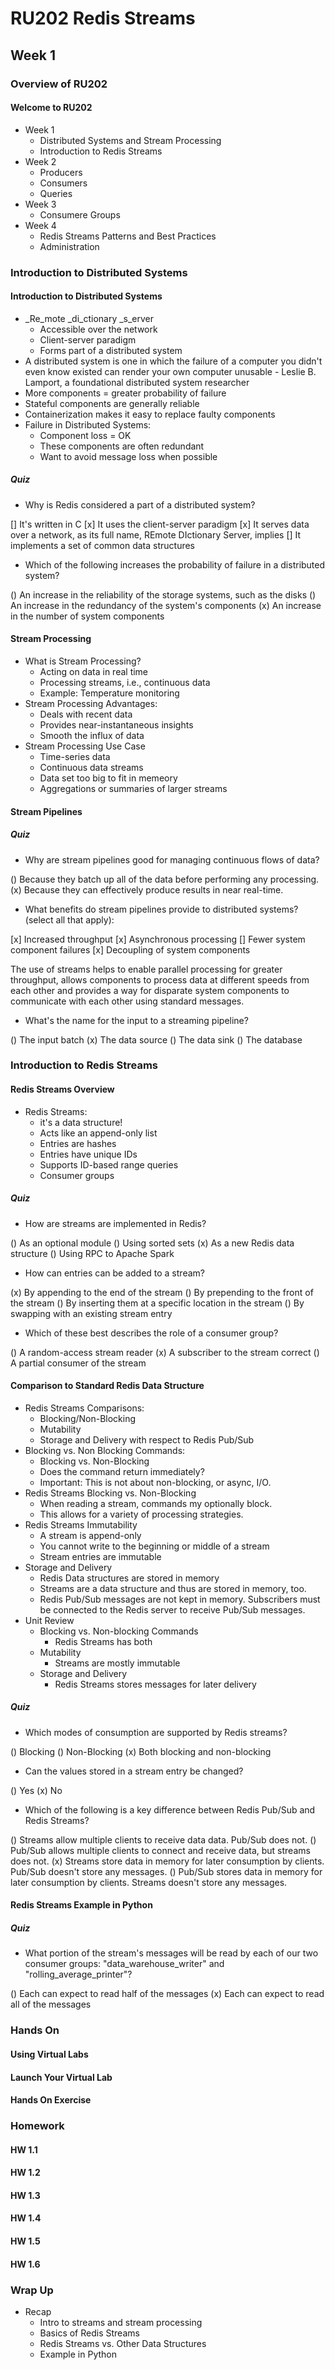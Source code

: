 # RU202 Redis Streams

## Week 1

### Overview of RU202
#### Welcome to RU202
* Week 1
    * Distributed Systems and Stream Processing
    * Introduction to Redis Streams
* Week 2
    * Producers
    * Consumers
    * Queries
* Week 3
    * Consumere Groups
* Week 4
    * Redis Streams Patterns and Best Practices
    * Administration

### Introduction to Distributed Systems
#### Introduction to Distributed Systems
* _Re_mote _di_ctionary _s_erver
    * Accessible over the network
    * Client-server paradigm
    * Forms part of a distributed system
* A distributed system is one in which the failure of a computer you didn't even know existed can render your own computer unusable - Leslie B. Lamport, a foundational distributed system researcher
* More components = greater probability of failure
* Stateful components are generally reliable
* Containerization makes it easy to replace faulty components
* Failure in Distributed Systems:
    * Component loss = OK
    * These components are often redundant
    * Want to avoid message loss when possible

##### Quiz
* Why is Redis considered a part of a distributed system?

[] It's written in C
[x] It uses the client-server paradigm
[x] It serves data over a network, as its full name, REmote DIctionary Server, implies
[] It implements a set of common data structures

* Which of the following increases the probability of failure in a distributed system?

() An increase in the reliability of the storage systems, such as the disks
() An increase in the redundancy of the system's components
(x) An increase in the number of system components

#### Stream Processing
* What is Stream Processing?
    * Acting on data in real time
    * Processing streams, i.e., continuous data
    * Example: Temperature monitoring
* Stream Processing Advantages:
    * Deals with recent data
    * Provides near-instantaneous insights
    * Smooth the influx of data
* Stream Processing Use Case
    * Time-series data
    * Continuous data streams
    * Data set too big to fit in memeory
    * Aggregations or summaries of larger streams

#### Stream Pipelines
##### Quiz
* Why are stream pipelines good for managing continuous flows of data?

() Because they batch up all of the data before performing any processing.
(x) Because they can effectively produce results in near real-time.

* What benefits do stream pipelines provide to distributed systems? (select all that apply):

[x] Increased throughput
[x] Asynchronous processing
[] Fewer system component failures
[x] Decoupling of system components

The use of streams helps to enable parallel processing for greater throughput, allows components to process data at different speeds from each other and provides a way for disparate system components to communicate with each other using standard messages.

* What's the name for the input to a streaming pipeline?

() The input batch
(x) The data source
() The data sink
() The database

### Introduction to Redis Streams
#### Redis Streams Overview
* Redis Streams:
    * it's a data structure!
    * Acts like an append-only list
    * Entries are hashes
    * Entries have unique IDs
    * Supports ID-based range queries
    * Consumer groups

##### Quiz
* How are streams are implemented in Redis?

() As an optional module
() Using sorted sets
(x) As a new Redis data structure
() Using RPC to Apache Spark

* How can entries can be added to a stream?

(x) By appending to the end of the stream
() By prepending to the front of the stream
() By inserting them at a specific location in the stream
() By swapping with an existing stream entry

* Which of these best describes the role of a consumer group?

() A random-access stream reader
(x) A subscriber to the stream correct
() A partial consumer of the stream

#### Comparison to Standard Redis Data Structure
* Redis Streams Comparisons:
    * Blocking/Non-Blocking
    * Mutability
    * Storage and Delivery with respect to Redis Pub/Sub
* Blocking vs. Non Blocking Commands:
    * Blocking vs. Non-Blocking
    * Does the command return immediately?
    * Important: This is not about non-blocking, or async, I/O.
* Redis Streams Blocking vs. Non-Blocking
    * When reading a stream, commands my optionally block.
    * This allows for a variety of processing strategies.
* Redis Streams Immutability
    * A stream is append-only
    * You cannot write to the beginning or middle of a stream
    * Stream entries are immutable
* Storage and Delivery
    * Redis Data structures are stored in memory
    * Streams are a data structure and thus are stored in memory, too.
    * Redis Pub/Sub messages are not kept in memory. Subscribers must be connected to the Redis server to receive Pub/Sub messages.
* Unit Review
    * Blocking vs. Non-blocking Commands
        * Redis Streams has both
    * Mutability
        * Streams are mostly immutable
    * Storage and Delivery
        * Redis Streams stores messages for later delivery

##### Quiz
* Which modes of consumption are supported by Redis streams?

() Blocking
() Non-Blocking
(x) Both blocking and non-blocking

* Can the values stored in a stream entry be changed?

() Yes
(x) No

* Which of the following is a key difference between Redis Pub/Sub and Redis Streams?

() Streams allow multiple clients to receive data data. Pub/Sub does not.
() Pub/Sub allows multiple clients to connect and receive data, but streams does not.
(x) Streams store data in memory for later consumption by clients. Pub/Sub doesn't store any messages.
() Pub/Sub stores data in memory for later consumption by clients. Streams doesn't store any messages.

#### Redis Streams Example in Python
##### Quiz
* What portion of the stream's messages will be read by each of our two consumer groups: "data_warehouse_writer" and "rolling_average_printer"?

() Each can expect to read half of the messages
(x) Each can expect to read all of the messages

### Hands On
#### Using Virtual Labs
#### Launch Your Virtual Lab
#### Hands On Exercise

### Homework
#### HW 1.1
#### HW 1.2
#### HW 1.3
#### HW 1.4
#### HW 1.5
#### HW 1.6

### Wrap Up
* Recap
    * Intro to streams and stream processing
    * Basics of Redis Streams
    * Redis Streams vs. Other Data Structures
    * Example in Python
